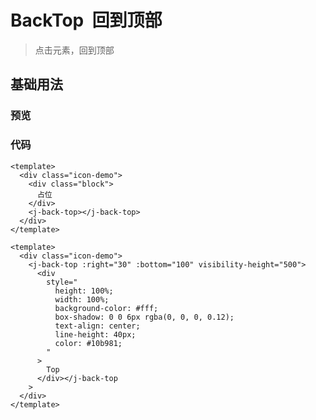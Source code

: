 <script setup>
   import BacktopDemo1 from '../components/backtop-demo-1.vue'
   import BacktopDemo2 from '../components/backtop-demo-2.vue'
</script>
# BackTop &nbsp;回到顶部

> 点击元素，回到顶部

## 基础用法

### 预览

<backtop-demo-1 />
<backtop-demo-2 />

### 代码
``` vue
<template>
  <div class="icon-demo">
    <div class="block">
      占位
    </div>
    <j-back-top></j-back-top>
  </div>
</template>

<template>
  <div class="icon-demo">
    <j-back-top :right="30" :bottom="100" visibility-height="500">
      <div
        style="
          height: 100%;
          width: 100%;
          background-color: #fff;
          box-shadow: 0 0 6px rgba(0, 0, 0, 0.12);
          text-align: center;
          line-height: 40px;
          color: #10b981;
        "
      >
        Top
      </div></j-back-top
    >
  </div>
</template>
```